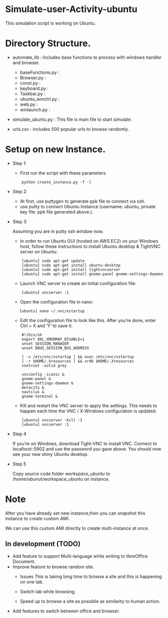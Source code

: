 # Simulate-user-Activity-ubuntu
This simulation script is working on Ubuntu.

# Directory Structure.

- automate_lib : Includes base functions to process with windows handler and browser.
    * baseFunctions.py : 
    * Browser.py :
    * const.py :
    * keyboard.py :
    * Taskbar.py :
    * ubuntu_wmctrl.py :
    * web.py :
    * winlaunch.py :

- simulate_ubuntu.py : This file is main file to start simulate.

- urls.csv : includes 500 popular urls to browse randomly.


# Setup on new Instance.

- Step 1: 
    
    * First run the script with these parameters.
        
    ```
        python create_instance.py -f -l
    ```

- Step 2: 
    
    * At first, use puttygen to generate ppk file to connect via ssh.
    * use putty to connect Ubuntu Instance (username: ubuntu, private key file: ppk file generated above.).
    
- Step 3:
    
    Assuming you are in putty ssh window now.
    
    * In order to run Ubuntu GUI (hosted on AWS EC2) on your Windows host, 
      follow these instructions to install Ubuntu desktop & TightVNC server on Ubuntu:
    
    ```
        [ubuntu] sudo apt-get update
        [ubuntu] sudo apt-get install ubuntu-desktop
        [ubuntu] sudo apt-get install tightvncserver
        [ubuntu] sudo apt-get install gnome-panel gnome-settings-daemon
     ```
        
    * Launch VNC server to create an initial configuration file:
    
    ```
        [ubuntu] vncserver :1
    ```
    
    * Open the configuration file in nano:
    ```
       [ubuntu] nano ~/.vnc/xstartup
    ```
    
    * Edit the configuration file to look like this. After you’re done, enter Ctrl + X and ‘Y’ to save it.
    
    ```
        #!/bin/sh
        export XKL_XMODMAP_DISABLE=1
        unset SESSION_MANAGER
        unset DBUS_SESSION_BUS_ADDRESS
        
        [ -x /etc/vnc/xstartup ] && exec /etc/vnc/xstartup
        [ -r $HOME/.Xresources ] && xrdb $HOME/.Xresources
        xsetroot -solid grey
        
        vncconfig -iconic &
        gnome-panel &
        gnome-settings-daemon &
        metacity &
        nautilus &
        gnome-terminal &
    ```
    
    * Kill and restart the VNC server to apply the settings. This needs to happen each time the VNC / X-Windows configuration is updated.
    
    ```
        [ubuntu] vncserver -kill :1
        [ubuntu] vncserver :1
    
    ```
    
- Step 4

    If you’re on Windows, download Tight-VNC to install VNC. Connect to localhost::5902 and use the password you gave above. 
    You should now see your new shiny Ubuntu desktop.
    
    
- Step 5

    Copy source code folder *workspace_ubuntu* to /home/ubunut/workspace_ubuntu on instance.
    
    
# Note

After you have already set new instance,then you can snapshot this instance to create custom AMI.

We can use this custom AMI directly to create multi-instance at once.


## In development (TODO)

- Add feature to support Multi-language while writing to libreOffice Document.
- Improve feature to browse random site.
    * Issues
        This is taking long time to browse a site and this is happening on one tab.
    
    * Switch tab while browsing.
    * Speed up to browse a site as possible as similarity to human action.
- Add features to switch between office and browser.
